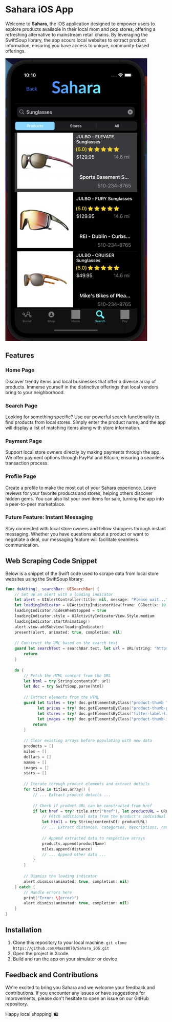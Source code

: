 # Sahara iOS App

Welcome to **Sahara**, the iOS application designed to empower users to explore products available in their local mom and pop stores, offering a refreshing alternative to mainstream retail chains. By leveraging the SwiftSoup library, the app scours local websites to extract product information, ensuring you have access to unique, community-based offerings.

![Search Screen](sahara.png)


## Features

### Home Page
Discover trendy items and local businesses that offer a diverse array of products. Immerse yourself in the distinctive offerings that local vendors bring to your neighborhood.

### Search Page
Looking for something specific? Use our powerful search functionality to find products from local stores. Simply enter the product name, and the app will display a list of matching items along with store information.

### Payment Page
Support local store owners directly by making payments through the app. We offer payment options through PayPal and Bitcoin, ensuring a seamless transaction process.

### Profile Page
Create a profile to make the most out of your Sahara experience. Leave reviews for your favorite products and stores, helping others discover hidden gems. You can also list your own items for sale, turning the app into a peer-to-peer marketplace.

### Future Feature: Instant Messaging
Stay connected with local store owners and fellow shoppers through instant messaging. Whether you have questions about a product or want to negotiate a deal, our messaging feature will facilitate seamless communication.

## Web Scraping Code Snippet

Below is a snippet of the Swift code used to scrape data from local store websites using the SwiftSoup library:

```swift
func doAthing(_ searchBar: UISearchBar) {
    // Set up an alert with a loading indicator
    let alert = UIAlertController(title: nil, message: "Please wait...", preferredStyle: .alert)
    let loadingIndicator = UIActivityIndicatorView(frame: CGRect(x: 10, y: 5, width: 50, height: 50))
    loadingIndicator.hidesWhenStopped = true
    loadingIndicator.style = UIActivityIndicatorView.Style.medium
    loadingIndicator.startAnimating()
    alert.view.addSubview(loadingIndicator)
    present(alert, animated: true, completion: nil)

    // Construct the URL based on the search text
    guard let searchText = searchBar.text, let url = URL(string: "https://www.locally.com/search/all/activities/depts?q=" + searchText) else {
        return
    }

    do {
        // Fetch the HTML content from the URL
        let html = try String(contentsOf: url)
        let doc = try SwiftSoup.parse(html)

        // Extract elements from the HTML
        guard let titles = try? doc.getElementsByClass("product-thumb "),
              let prices = try? doc.getElementsByClass("product-thumb-price dl-price"),
              let stores = try? doc.getElementsByClass("filter-label-link"),
              let images = try? doc.getElementsByClass("product-thumb-img") else {
            return
        }

        // Clear existing arrays before populating with new data
        products = []
        miles = []
        dollars = []
        names = []
        images = []
        stars = []

        // Iterate through product elements and extract details
        for title in titles.array() {
            // ... Extract product details ...

            // Check if product URL can be constructed from href
            if let href = try? title.attr("href"), let productURL = URL(string: "https://www.locally.com/" + href) {
                // Fetch additional data from the product's individual page
                let html1 = try String(contentsOf: productURL)
                // ... Extract distances, categories, descriptions, ratings, and more ...

                // Append extracted data to respective arrays
                products.append(productName)
                miles.append(distance)
                // ... Append other data ...
            }
        }

        // Dismiss the loading indicator
        alert.dismiss(animated: true, completion: nil)
    } catch {
        // Handle errors here
        print("Error: \(error)")
        alert.dismiss(animated: true, completion: nil)
    }
}

```

## Installation
1. Clone this repository to your local machine.
   `git clone https://github.com/Maaz0070/Sahara_iOS.git`
2. Open the project in Xcode.
3. Build and run the app on your simulator or device

## Feedback and Contributions
We're excited to bring you Sahara and we welcome your feedback and contributions. If you encounter any issues or have suggestions for improvements, please don't hesitate to open an issue on our GitHub repository.

Happy local shopping! 🛍️
